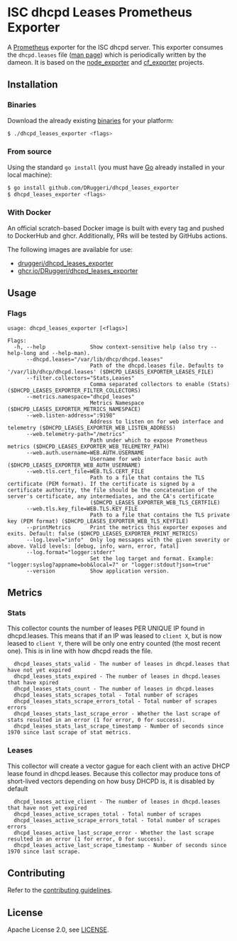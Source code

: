 # ISC dhcpd Leases Prometheus Exporter

A [Prometheus](https://prometheus.io) exporter for the ISC dhcpd server. This exporter consumes the `dhcpd.leases` file ([man page](https://linux.die.net/man/5/dhcpd.leases)) which is periodically written by the dameon. It is based on the [node_exporter](https://github.com/prometheus/node_exporter) and [cf_exporter](https://github.com/bosh-prometheus/cf_exporter) projects.

## Installation

### Binaries

Download the already existing [binaries](https://github.com/DRuggeri/dhcpd_leases_exporter/releases) for your platform:

```bash
$ ./dhcpd_leases_exporter <flags>
```

### From source

Using the standard `go install` (you must have [Go](https://golang.org/) already installed in your local machine):

```bash
$ go install github.com/DRuggeri/dhcpd_leases_exporter
$ dhcpd_leases_exporter <flags>
```

### With Docker
An official scratch-based Docker image is built with every tag and pushed to DockerHub and ghcr. Additionally, PRs will be tested by GitHubs actions.

The following images are available for use:
- [druggeri/dhcpd_leases_exporter](https://hub.docker.com/r/druggeri/dhcpd_leases_exporter)
- [ghcr.io/DRuggeri/dhcpd_leases_exporter](https://ghcr.io/DRuggeri/dhcpd_leases_exporter)

## Usage

### Flags

```
usage: dhcpd_leases_exporter [<flags>]

Flags:
  -h, --help              Show context-sensitive help (also try --help-long and --help-man).
      --dhcpd.leases="/var/lib/dhcp/dhcpd.leases"
                          Path of the dhcpd.leases file. Defaults to '/var/lib/dhcp/dhcpd.leases' ($DHCPD_LEASES_EXPORTER_LEASES_FILE)
      --filter.collectors="Stats,Leases"
                          Comma separated collectors to enable (Stats) ($DHCPD_LEASES_EXPORTER_FILTER_COLLECTORS)
      --metrics.namespace="dhcpd_leases"
                          Metrics Namespace ($DHCPD_LEASES_EXPORTER_METRICS_NAMESPACE)
      --web.listen-address=":9198"
                          Address to listen on for web interface and telemetry ($DHCPD_LEASES_EXPORTER_WEB_LISTEN_ADDRESS)
      --web.telemetry-path="/metrics"
                          Path under which to expose Prometheus metrics ($DHCPD_LEASES_EXPORTER_WEB_TELEMETRY_PATH)
      --web.auth.username=WEB.AUTH.USERNAME
                          Username for web interface basic auth ($DHCPD_LEASES_EXPORTER_WEB_AUTH_USERNAME)
      --web.tls.cert_file=WEB.TLS.CERT_FILE
                          Path to a file that contains the TLS certificate (PEM format). If the certificate is signed by a certificate authority, the file should be the concatenation of the server's certificate, any intermediates, and the CA's certificate
                          ($DHCPD_LEASES_EXPORTER_WEB_TLS_CERTFILE)
      --web.tls.key_file=WEB.TLS.KEY_FILE
                          Path to a file that contains the TLS private key (PEM format) ($DHCPD_LEASES_EXPORTER_WEB_TLS_KEYFILE)
      --printMetrics      Print the metrics this exporter exposes and exits. Default: false ($DHCPD_LEASES_EXPORTER_PRINT_METRICS)
      --log.level="info"  Only log messages with the given severity or above. Valid levels: [debug, info, warn, error, fatal]
      --log.format="logger:stderr"
                          Set the log target and format. Example: "logger:syslog?appname=bob&local=7" or "logger:stdout?json=true"
      --version           Show application version.
```

## Metrics

### Stats
This collector counts the number of leases PER UNIQUE IP found in dhcpd.leases. This means that if an IP was leased to `client X`, but is now leased to `client Y`, there will be only one entry counted (the most recent one). This is in line with how dhcpd reads the file.

```
  dhcpd_leases_stats_valid - The number of leases in dhcpd.leases that have not yet expired
  dhcpd_leases_stats_expired - The number of leases in dhcpd.leases that have xpired
  dhcpd_leases_stats_count - The number of leases in dhcpd.leases
  dhcpd_leases_stats_scrapes_total - Total number of scrapes
  dhcpd_leases_stats_scrape_errors_total - Total number of scrapes errors
  dhcpd_leases_stats_last_scrape_error - Whether the last scrape of stats resulted in an error (1 for error, 0 for success).
  dhcpd_leases_stats_last_scrape_timestamp - Number of seconds since 1970 since last scrape of stat metrics.
```

### Leases
This collector will create a vector gague for each client with an active DHCP lease found in dhcpd.leases. Because this collector may produce tons of short-lived vectors depending on how busy DHCPD is, it is disabled by default
```
  dhcpd_leases_active_client - The number of leases in dhcpd.leases that have not yet expired
  dhcpd_leases_active_scrapes_total - Total number of scrapes
  dhcpd_leases_active_scrape_errors_total - Total number of scrapes errors
  dhcpd_leases_active_last_scrape_error - Whether the last scrape resulted in an error (1 for error, 0 for success).
  dhcpd_leases_active_last_scrape_timestamp - Number of seconds since 1970 since last scrape.
```

## Contributing

Refer to the [contributing guidelines](https://github.com/DRuggeri/dhcpd_leases_exporter/blob/master/CONTRIBUTING.md).

## License

Apache License 2.0, see [LICENSE](https://github.com/DRuggeri/dhcpd_leases_exporter/blob/master/LICENSE).
